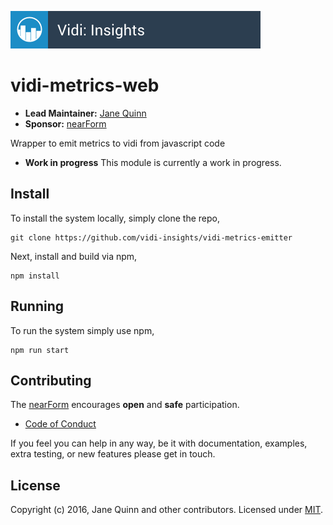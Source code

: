 ![Banner][]
# vidi-metrics-web

- __Lead Maintainer:__ [Jane Quinn][Lead]
- __Sponsor:__ [nearForm][Sponsor]


Wrapper to emit metrics to vidi from javascript code

- __Work in progress__ This module is currently a work in progress.

## Install
To install the system locally, simply clone the repo,

```
git clone https://github.com/vidi-insights/vidi-metrics-emitter
```

Next, install and build via npm,

```
npm install
```

## Running
To run the system simply use npm,

```
npm run start
```

## Contributing
The [nearForm][Org] encourages __open__ and __safe__ participation.

- [Code of Conduct][CoC]

If you feel you can help in any way, be it with documentation, examples, extra testing, or new
features please get in touch.

## License
Copyright (c) 2016, Jane Quinn and other contributors.
Licensed under [MIT][].



[Banner]: https://raw.githubusercontent.com/vidi-insights/org/master/assets/vidi-banner.png
[Lead]: http://github.com/CodeWriterWriter
[Sponsor]: http://www.nearform.com/
[Org]: https://github.com/nearform
[CoC]: ./CoC.md
[MIT]: ./LICENSE
